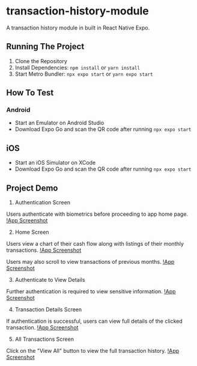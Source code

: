 # transaction-history-module
A transaction history module in built in React Native Expo.

## Running The Project

1. Clone the Repository
2. Install Dependencies: `npm install` or `yarn install`
3. Start Metro Bundler: `npx expo start` or `yarn expo start`

## How To Test
### Android
* Start an Emulator on Android Studio
* Download Expo Go and scan the QR code after running `npx expo start`

## iOS
* Start an iOS Simulator on XCode
* Download Expo Go and scan the QR code after running `npx expo start`

## Project Demo

1. Authentication Screen

Users authenticate with biometrics before proceeding to app home page.
[!App Screenshot](./assets/images/auth_demo_1.jpg)

2. Home Screen

Users view a chart of their cash flow along with listings of their monthly transactions.
[!App Screenshot](./assets/images/home_screen.jpg)

Users may also scroll to view transactions of previous months.
[!App Screenshot](./assets/images/scrollbar_demo.jpg)

3. Authenticate to View Details

Further authentication is required to view sensitive information.
[!App Screenshot](./assets/images/auth_demo_2.jpg)

4. Transaction Details Screen

If authentication is successful, users can view full details of the clicked transaction.
[!App Screenshot](./assets/images/details_screen.jpg)

5. All Transactions Screen

Click on the "View All" button to view the full transaction history.
[!App Screenshot](./assets/images/transaction_history_screen.jpg)
